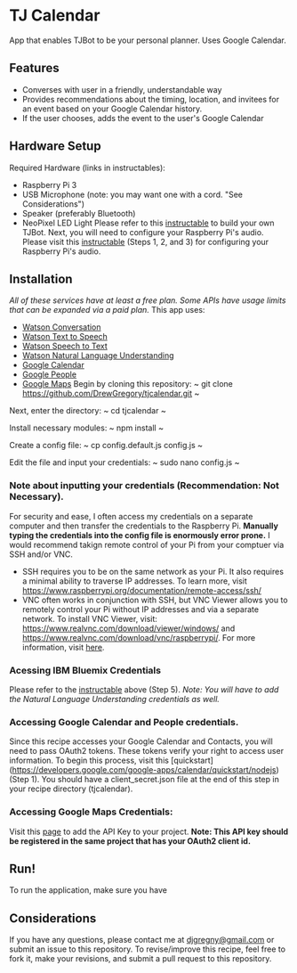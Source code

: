 # TJ Calendar
App that enables TJBot to be your personal planner. Uses Google Calendar.
## Features
- Converses with user in a friendly, understandable way
- Provides recommendations about the timing, location, and invitees for an event based on your Google Calendar history.
- If the user chooses, adds the event to the user's Google Calendar
## Hardware Setup
Required Hardware (links in instructables):
- Raspberry Pi 3
- USB Microphone (note: you may want one with a cord. "See Considerations")
- Speaker (preferably Bluetooth)
- NeoPixel LED Light
Please refer to this [instructable](http://www.instructables.com/id/Build-TJ-Bot-Out-of-Cardboard/) to build your own TJBot.
Next, you will need to configure your Raspberry Pi's audio. Please visit this [instructable](http://www.instructables.com/id/Build-a-Talking-Robot-With-Watson-and-Raspberry-Pi/) (Steps 1, 2, and 3) for configuring your Raspberry Pi's audio.  
## Installation
*All of these services have at least a free plan. Some APIs have usage limits that can be expanded via a paid plan.*
This app uses:
- [Watson Conversation](https://www.ibm.com/watson/developercloud/conversation.html)
- [Watson Text to Speech](https://www.ibm.com/watson/developercloud/text-to-speech.html)
- [Watson Speech to Text](https://www.ibm.com/watson/developercloud/speech-to-text.html)
- [Watson Natural Language Understanding](https://www.ibm.com/watson/developercloud/natural-language-understanding.html)
- [Google Calendar](https://developers.google.com/google-apps/calendar/)
- [Google People](https://developers.google.com/people/)
- [Google Maps](https://developers.google.com/maps/)
Begin by cloning this repository: ~ git clone https://github.com/DrewGregory/tjcalendar.git ~

Next, enter the directory: ~ cd tjcalendar ~

Install necessary modules: ~ npm install ~

Create a config file: ~ cp config.default.js config.js ~

Edit the file and input your credentials: ~ sudo nano config.js ~
### Note about inputting your credentials (Recommendation: Not Necessary).
For security and ease, I often access my credentials on a separate computer and then transfer the credentials to the Raspberry Pi. **Manually typing the credentials into the config file is enormously error prone.** I would recommend takign remote control of your Pi from your comptuer via SSH and/or VNC.
- SSH requires you to be on the same network as your Pi. It also requires a minimal ability to traverse IP addresses. To learn more, visit https://www.raspberrypi.org/documentation/remote-access/ssh/
- VNC often works in conjunction with SSH, but VNC Viewer allows you to remotely control your Pi without IP addresses and via a separate network. To install VNC Viewer, visit: https://www.realvnc.com/download/viewer/windows/ and https://www.realvnc.com/download/vnc/raspberrypi/. For more information, visit [here](https://www.realvnc.com/products/vnc/).
### Acessing IBM Bluemix Credentials
Please refer to the [instructable](http://www.instructables.com/id/Build-a-Talking-Robot-With-Watson-and-Raspberry-Pi/) above (Step 5). *Note: You will have to add the Natural Language Understanding credentials as well.*
### Accessing Google Calendar and People credentials.
Since this recipe accesses your Google Calendar and Contacts, you will need to pass OAuth2 tokens. These tokens verify your right to access user information. To begin this process, visit this [quickstart] (https://developers.google.com/google-apps/calendar/quickstart/nodejs) (Step 1). You should have a client_secret.json file at the end of this step in your recipe directory (tjcalendar).
### Accessing Google Maps Credentials:
Visit this [page](https://developers.google.com/maps/documentation/javascript/get-api-key) to add the API Key to your project. **Note: This API key should be registered in the same project that has your OAuth2 client id.**
## Run!
To run the application, make sure you have 
## Considerations
If you have any questions, please contact me at djgregny@gmail.com or submit an issue to this repository.
To revise/improve this recipe, feel free to fork it, make your revisions, and submit a pull request to this repository.

